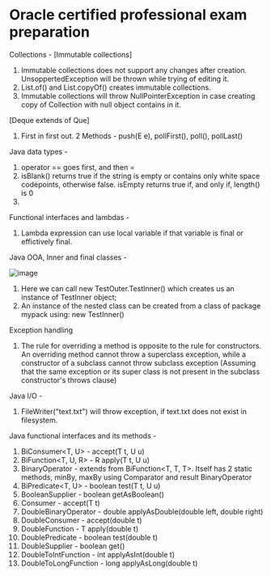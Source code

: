 # Oracle certified professional exam preparation

Collections -
[Immutable collections]
1. Immutable collections does not support any changes after creation. UnsoppertedException will be thrown while trying of editing it.
2. List.of() and List.copyOf() creates immutable collections.
3. Immutable collections will throw NullPointerException in case creating copy of Collection with null object contains in it.

[Deque extends of Que]
1. First in first out.
2 Methods - push(E e), pollFirst(), poll(), pollLast()

Java data types - 
1. operator == goes first, and then = 
2. isBlank() returns true if the string is empty or contains only white space codepoints, otherwise false. 
isEmpty returns true if, and only if, length() is 0
3. 

Functional interfaces and lambdas -
1. Lambda expression can use local variable if that variable is final or effictively final.

Java OOA, Inner and final classes -

![image](https://user-images.githubusercontent.com/38427828/178449064-df758591-62f9-4b8f-9f4a-aee3e704b930.png)
1. Here we can call new TestOuter.TestInner() which creates us an instance of TestInner object;
2. An instance of the nested class can be created from a class of package mypack using: new TestInner()

Exception handling
1. The rule for overriding a method is opposite to the rule for constructors. An overriding method cannot throw a superclass exception, while a constructor of a subclass cannot throw subclass exception (Assuming that the same exception or its super class is not present in the subclass constructor's throws clause)

Java I/O -
1. FileWriter("text.txt") will throw exception, if text.txt does not exist in filesystem.

Java functional interfaces and its methods -
1. BiConsumer<T, U> - accept(T t, U u)
2. BiFunction<T, U, R> - R apply(T t, U u)
3. BinaryOperator<T> - extends from BiFunction<T, T, T>. Itself has 2 static methods, minBy, maxBy using Comparator<T> and result BinaryOperator<T>
4. BiPredicate<T, U> - boolean test(T t, U u)
5. BooleanSupplier - boolean getAsBoolean()
6. Consumer<T> - accept(T t)
7. DoubleBinaryOperator - double applyAsDouble(double left, double right)
8. DoubleConsumer - accept(double t)
9. DoubleFunction<T> - T apply(double t)
10. DoublePredicate - boolean test(double t)
11. DoubleSupplier - boolean get()
12. DoubleToIntFunction - int applyAsInt(double t)
13. DoubleToLongFunction - long applyAsLong(double t)
